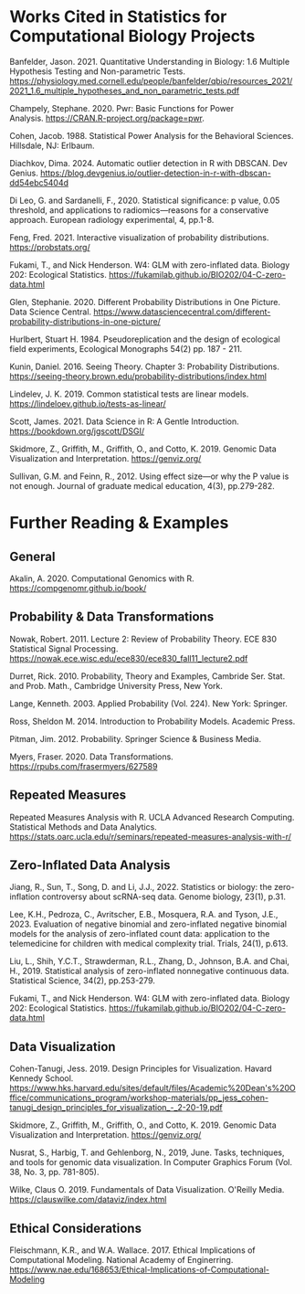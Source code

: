 # Works Cited in Statistics for Computational Biology ProjectsBanfelder, Jason. 2021. Quantitative Understanding in Biology: 1.6 Multiple Hypothesis Testing and Non-parametric Tests. https://physiology.med.cornell.edu/people/banfelder/qbio/resources_2021/2021_1.6_multiple_hypotheses_and_non_parametric_tests.pdf
Champely, Stephane. 2020. Pwr: Basic Functions for Power Analysis. https://CRAN.R-project.org/package=pwr.Cohen, Jacob. 1988. Statistical Power Analysis for the Behavioral Sciences. Hillsdale, NJ: Erlbaum.

Diachkov, Dima. 2024. Automatic outlier detection in R with DBSCAN. Dev Genius. https://blog.devgenius.io/outlier-detection-in-r-with-dbscan-dd54ebc5404d

Di Leo, G. and Sardanelli, F., 2020. Statistical significance: p value, 0.05 threshold, and applications to radiomics—reasons for a conservative approach. European radiology experimental, 4, pp.1-8.

Feng, Fred. 2021. Interactive visualization of probability distributions. https://probstats.org/

Fukami, T., and Nick Henderson. W4: GLM with zero-inflated data. Biology 202: Ecological Statistics. https://fukamilab.github.io/BIO202/04-C-zero-data.html

Glen, Stephanie. 2020. Different Probability Distributions in One Picture. Data Science Central. https://www.datasciencecentral.com/different-probability-distributions-in-one-picture/

Hurlbert, Stuart H. 1984. Pseudoreplication and the design of ecological field experiments, Ecological Monographs 54(2) pp. 187 - 211.

Kunin, Daniel. 2016. Seeing Theory. Chapter 3: Probability Distributions. https://seeing-theory.brown.edu/probability-distributions/index.html 

Lindelev, J. K. 2019. Common statistical tests are linear models. https://lindeloev.github.io/tests-as-linear/ 

Scott, James. 2021. Data Science in R: A Gentle Introduction. https://bookdown.org/jgscott/DSGI/

Skidmore, Z., Griffith, M., Griffith, O., and Cotto, K. 2019. Genomic Data Visualization and Interpretation. https://genviz.org/ 

Sullivan, G.M. and Feinn, R., 2012. Using effect size—or why the P value is not enough. Journal of graduate medical education, 4(3), pp.279-282.

# Further Reading & Examples

## General

Akalin, A. 2020. Computational Genomics with R. https://compgenomr.github.io/book/

## Probability & Data Transformations

Nowak, Robert. 2011. Lecture 2: Review of Probability Theory. ECE 830 Statistical Signal Processing. https://nowak.ece.wisc.edu/ece830/ece830_fall11_lecture2.pdf

Durret, Rick. 2010. Probability, Theory and Examples, Cambride Ser. Stat. and Prob. Math., Cambridge University Press, New York.

Lange, Kenneth. 2003. Applied Probability (Vol. 224). New York: Springer.

Ross, Sheldon M. 2014. Introduction to Probability Models. Academic Press.

Pitman, Jim. 2012. Probability. Springer Science & Business Media.

Myers, Fraser. 2020. Data Transformations. https://rpubs.com/frasermyers/627589

## Repeated Measures 

Repeated Measures Analysis with R. UCLA Advanced Research Computing. Statistical Methods and Data Analytics. https://stats.oarc.ucla.edu/r/seminars/repeated-measures-analysis-with-r/

## Zero-Inflated Data Analysis

Jiang, R., Sun, T., Song, D. and Li, J.J., 2022. Statistics or biology: the zero-inflation controversy about scRNA-seq data. Genome biology, 23(1), p.31.

Lee, K.H., Pedroza, C., Avritscher, E.B., Mosquera, R.A. and Tyson, J.E., 2023. Evaluation of negative binomial and zero-inflated negative binomial models for the analysis of zero-inflated count data: application to the telemedicine for children with medical complexity trial. Trials, 24(1), p.613.

Liu, L., Shih, Y.C.T., Strawderman, R.L., Zhang, D., Johnson, B.A. and Chai, H., 2019. Statistical analysis of zero-inflated nonnegative continuous data. Statistical Science, 34(2), pp.253-279. 

Fukami, T., and Nick Henderson. W4: GLM with zero-inflated data. Biology 202: Ecological Statistics. https://fukamilab.github.io/BIO202/04-C-zero-data.html

## Data Visualization

Cohen-Tanugi, Jess. 2019. Design Principles for Visualization. Havard Kennedy School. https://www.hks.harvard.edu/sites/default/files/Academic%20Dean's%20Office/communications_program/workshop-materials/pp_jess_cohen-tanugi_design_principles_for_visualization_-_2-20-19.pdf

Skidmore, Z., Griffith, M., Griffith, O., and Cotto, K. 2019. Genomic Data Visualization and Interpretation. https://genviz.org/ 

Nusrat, S., Harbig, T. and Gehlenborg, N., 2019, June. Tasks, techniques, and tools for genomic data visualization. In Computer Graphics Forum (Vol. 38, No. 3, pp. 781-805).

Wilke, Claus O. 2019. Fundamentals of Data Visualization. O'Reilly Media. https://clauswilke.com/dataviz/index.html

## Ethical Considerations

Fleischmann, K.R., and W.A. Wallace. 2017. Ethical Implications of Computational Modeling. National Academy of Enginerring. https://www.nae.edu/168653/Ethical-Implications-of-Computational-Modeling